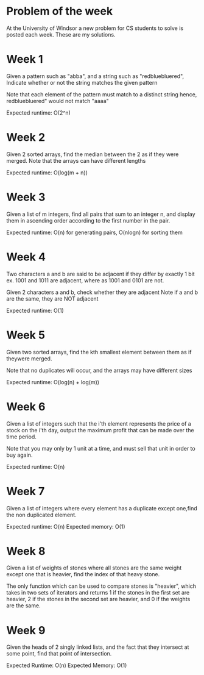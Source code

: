 Problem of the week
===============

At the University of Windsor a new problem for CS students to solve is posted each week.  These are my solutions.

Week 1
=======

Given a pattern such as "abba", and a string such as "redbluebluered",
Indicate whether or not the string matches the given pattern

Note that each element of the pattern must match to a distinct string hence, redbluebluered" would not match "aaaa"

Expected runtime: O(2^n)

Week 2
=======

Given 2 sorted arrays, find the median between the 2 as if they were merged.
Note that the arrays can have different lengths

Expected runtime: O(log(m + n))

Week 3
=======

Given a list of m integers, find all pairs that sum to an integer n, and display them in ascending order according to the first number in the pair.

Expected runtime: O(n) for generating pairs, O(nlogn) for sorting them

Week 4
======
Two characters a and b are said to be adjacent if they differ by exactly 1 bit
ex. 1001 and 1011 are adjacent, where as 1001 and 0101 are not.

Given 2 characters a and b, check whether they are adjacent
Note if a and b are the same, they are NOT adjacent

Expected runtime: O(1)

Week 5
======

Given two sorted arrays, find the kth smallest element between them as if theywere merged.
     
Note that no duplicates will occur, and the arrays may have different sizes
     
Expected runtime: O(log(n) + log(m))

Week 6
=======

Given a list of integers such that the i'th element represents the price of a stock on the i'th day, output the maximum profit that can be made over the time period.
     
Note that you may only by 1 unit at a time, and must sell that unit in order to buy again.
     
Expected runtime: O(n)

Week 7
======

Given a list of integers where every element has a duplicate except one,find the non duplicated element.
     
Expected runtime: O(n)
Expected memory:  O(1)

Week 8
========

Given a list of weights of stones where all stones are the same weight except one that is heavier, find the index of that heavy stone.

The only function which can be used to compare stones is "heavier", which takes in two sets of iterators and returns 1 if the stones in the first set are heavier, 2 if the stones in the second set are heavier, and 0 if the weights are the same.

Week 9
===========

Given the heads of 2 singly linked lists, and the fact that they intersect at some point, find that point of intersection.

Expected Runtime: O(n)
Expected Memory:  O(1)
